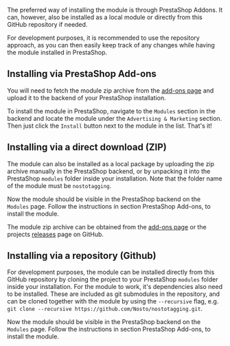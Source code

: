 The preferred way of installing the module is through PrestaShop Addons. It can, however, also be installed as a local module or directly from this GitHub repository if needed.

For development purposes, it is recommended to use the repository approach, as you can then easily keep track of any changes while having the module installed in PrestaShop.

## Installing via PrestaShop Add-ons

You will need to fetch the module zip archive from the [add-ons page](http://addons.prestashop.com/en/advertising-marketing-newsletter-modules/18349-nostotagging.html) and upload it to the backend of your PrestaShop installation.

To install the module in PrestaShop, navigate to the `Modules` section in the backend and locate the module under the `Advertising & Marketing` section. Then just click the `Install` button next to the module in the list. That's it!

## Installing via a direct download (ZIP)

The module can also be installed as a local package by uploading the zip archive manually in the PrestaShop backend, or by unpacking it into the PrestaShop `modules` folder inside your installation. Note that the folder name of the module must be `nostotagging`.

Now the module should be visible in the PrestaShop backend on the `Modules` page. Follow the instructions in section PrestaShop Add-ons, to install the module.

The module zip archive can be obtained from the [add-ons page](http://addons.prestashop.com/en/advertising-marketing-newsletter-modules/18349-nostotagging.html) or the projects [releases](https://github.com/Nosto/nostotagging/releases) page on GitHub.

## Installing via a repository (Github)

For development purposes, the module can be installed directly from this GitHub repository by cloning the project to your PrestaShop `modules` folder inside your installation. For the module to work, it's dependencies also need to be installed. These are included as git submodules in the repository, and can be cloned together with the module by using the `--recursive` flag, e.g. `git clone --recursive https://github.com/Nosto/nostotagging.git`.

Now the module should be visible in the PrestaShop backend on the `Modules` page. Follow the instructions in section PrestaShop Add-ons, to install the module.